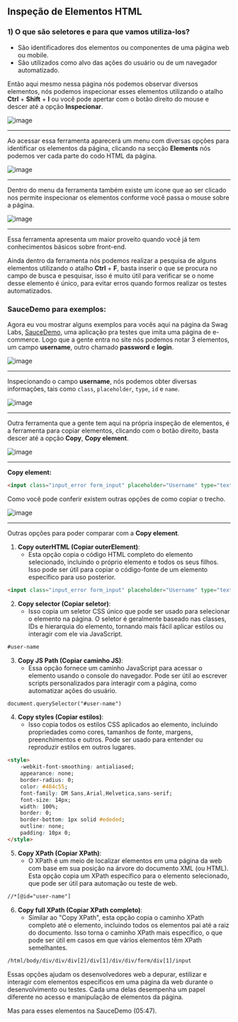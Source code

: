 ## Inspeção de Elementos HTML

### 1) O que são seletores e para que vamos utiliza-los?
- São identificadores dos elementos ou componentes de uma página web ou mobile.
- São utilizados como alvo das ações do usuário ou de um navegador automatizado.

Então aqui mesmo nessa página nós podemos observar diversos elementos, nós podemos inspecionar esses elementos utilizando o atalho **Ctrl** + **Shift** + **I** ou você pode apertar com o botão direito do mouse e descer até a opção **Inspecionar**.

![image](https://github.com/Gabriel-Simas/PB_Sprint-5_-Gabriel_Roberto-_Compass/assets/128181261/55a1441c-6f7b-4b2c-ad3a-1e1a9f05e601)
___

Ao acessar essa ferramenta aparecerá um menu com diversas opções para identificar os elementos da página, clicando na secção **Elements** nós podemos ver cada parte do codo HTML da página.

![image](https://github.com/Gabriel-Simas/PB_Sprint-5_-Gabriel_Roberto-_Compass/assets/128181261/126b1a42-0dfb-40c5-9ed2-82cf6d829d4e)
___

Dentro do menu da ferramenta também existe um ícone que ao ser clicado nos permite inspecionar os elementos conforme você passa o mouse sobre a página.

![image](https://github.com/Gabriel-Simas/PB_Sprint-5_-Gabriel_Roberto-_Compass/assets/128181261/94f99492-c8d9-43c5-bffd-7453192f02af)
___

Essa ferramenta apresenta um maior proveito quando você já tem conhecimentos básicos sobre front-end.

Ainda dentro da ferramenta nós podemos realizar a pesquisa de alguns elementos utilizando o atalho **Ctrl** + **F**, basta inserir o que se procura no campo de busca e pesquisar, isso é muito útil para verificar se o nome desse elemento é único, para evitar erros quando formos realizar os testes automatizados.

### SauceDemo para exemplos:

Agora eu vou mostrar alguns exemplos para vocês aqui na página da Swag Labs, [SauceDemo](https://www.saucedemo.com/), uma aplicação pra testes que imita uma página de e-commerce. Logo que a gente entra no site nós podemos notar 3 elementos, um campo **username**, outro chamado **password** e **login**.

![image](https://github.com/Gabriel-Simas/PB_Sprint-5_-Gabriel_Roberto-_Compass/assets/128181261/182303e3-a82d-4758-a295-6069790980ba)
___

Inspecionando o campo **username**, nós podemos obter diversas informações, tais como `class`, `placeholder`, `type`, `id` e `name`.

![image](https://github.com/Gabriel-Simas/PB_Sprint-5_-Gabriel_Roberto-_Compass/assets/128181261/4da02794-12f6-4145-be6a-a6838bb5dabc)
___

Outra ferramenta que a gente tem aqui na própria inspeção de elementos, é a ferramenta para copiar elementos, clicando com o botão direito, basta descer até a opção **Copy**, **Copy element**.

![image](https://github.com/Gabriel-Simas/PB_Sprint-5_-Gabriel_Roberto-_Compass/assets/128181261/6dec31e1-1fec-40ba-bf32-9f8bbefe97c0)
___

**Copy element:**
```html
<input class="input_error form_input" placeholder="Username" type="text" data-test="username" id="user-name" name="user-name" autocorrect="off" autocapitalize="none" value="">
```

Como você pode conferir existem outras opções de como copiar o trecho.

![image](https://github.com/Gabriel-Simas/PB_Sprint-5_-Gabriel_Roberto-_Compass/assets/128181261/6dec31e1-1fec-40ba-bf32-9f8bbefe97c0)
___

Outras opções para poder comparar com a **Copy element**.

1. **Copy outerHTML (Copiar outerElement)**:
   - Esta opção copia o código HTML completo do elemento selecionado, incluindo o próprio elemento e todos os seus filhos. Isso pode ser útil para copiar o código-fonte de um elemento específico para uso posterior.

```html
<input class="input_error form_input" placeholder="Username" type="text" data-test="username" id="user-name" name="user-name" autocorrect="off" autocapitalize="none" value="">
```

2. **Copy selector (Copiar seletor)**:
   - Isso copia um seletor CSS único que pode ser usado para selecionar o elemento na página. O seletor é geralmente baseado nas classes, IDs e hierarquia do elemento, tornando mais fácil aplicar estilos ou interagir com ele via JavaScript.

```html
#user-name
```

3. **Copy JS Path (Copiar caminho JS)**:
   - Essa opção fornece um caminho JavaScript para acessar o elemento usando o console do navegador. Pode ser útil ao escrever scripts personalizados para interagir com a página, como automatizar ações do usuário.

```html
document.querySelector("#user-name")
```

4. **Copy styles (Copiar estilos)**:
   - Isso copia todos os estilos CSS aplicados ao elemento, incluindo propriedades como cores, tamanhos de fonte, margens, preenchimentos e outros. Pode ser usado para entender ou reproduzir estilos em outros lugares.

```html
<style>
    -webkit-font-smoothing: antialiased;
    appearance: none;
    border-radius: 0;
    color: #484c55;
    font-family: DM Sans,Arial,Helvetica,sans-serif;
    font-size: 14px;
    width: 100%;
    border: 0;
    border-bottom: 1px solid #ededed;
    outline: none;
    padding: 10px 0;
</style>
```

5. **Copy XPath (Copiar XPath)**:
   - O XPath é um meio de localizar elementos em uma página da web com base em sua posição na árvore do documento XML (ou HTML). Esta opção copia um XPath específico para o elemento selecionado, que pode ser útil para automação ou teste de web.

```html
//*[@id="user-name"]
```

6. **Copy full XPath (Copiar XPath completo)**:
   - Similar ao "Copy XPath", esta opção copia o caminho XPath completo até o elemento, incluindo todos os elementos pai até a raiz do documento. Isso torna o caminho XPath mais específico, o que pode ser útil em casos em que vários elementos têm XPath semelhantes.

```html
/html/body/div/div/div[2]/div[1]/div/div/form/div[1]/input
```

Essas opções ajudam os desenvolvedores web a depurar, estilizar e interagir com elementos específicos em uma página da web durante o desenvolvimento ou testes. Cada uma delas desempenha um papel diferente no acesso e manipulação de elementos da página.

Mas para esses elementos na SauceDemo (05:47).
